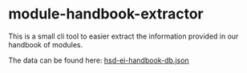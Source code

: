 # module-handbook-extractor

This is a small cli tool to easier extract the information provided in our handbook of modules.

The data can be found here: [hsd-ei-handbook-db.json](https://gist.github.com/KuhlTime/2c7a2ad2a5ba2f9fcf2bfc8c32297597)
